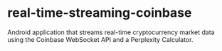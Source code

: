 # real-time-streaming-coinbase
Android application that streams real-time cryptocurrency market data using the Coinbase WebSocket API and a Perplexity Calculator.
